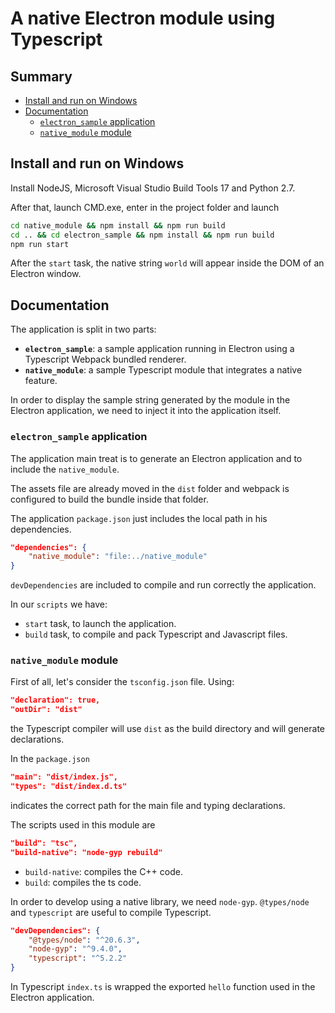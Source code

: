 # A native Electron module using Typescript

## Summary

- [Install and run on Windows](#install-and-run-on-windows)
- [Documentation](#documentation)
  - [`electron_sample` application](#electron_sample-application)
  - [`native_module` module](#native_module-module)

## Install and run on Windows

Install NodeJS, Microsoft Visual Studio Build Tools 17 and Python 2.7.

After that, launch CMD.exe, enter in the project folder and launch

```cmd
cd native_module && npm install && npm run build
cd .. && cd electron_sample && npm install && npm run build
npm run start
```

After the `start` task, the native string `world` will appear inside the DOM of an Electron window.

## Documentation

The application is split in two parts:

- **`electron_sample`**: a sample application running in Electron using a Typescript Webpack bundled renderer.
- **`native_module`**: a sample Typescript module that integrates a native feature.

In order to display the sample string generated by the module in the Electron application, we need to inject it into
the application itself.

### `electron_sample` application

The application main treat is to generate an Electron application and to include the `native_module`.

The assets file are already moved in the `dist` folder and webpack is configured to build the bundle inside that folder.

The application `package.json` just includes the local path in his dependencies.

```json
"dependencies": {
    "native_module": "file:../native_module"
}
```

`devDependencies` are included to compile and run correctly the application.

In our `scripts` we have:

- `start` task, to launch the application.
- `build` task, to compile and pack Typescript and Javascript files.

### `native_module` module

First of all, let's consider the `tsconfig.json` file. Using:

```json
"declaration": true,
"outDir": "dist"
```

the Typescript compiler will use `dist` as the build directory and will generate declarations.

In the `package.json`

```json
"main": "dist/index.js",
"types": "dist/index.d.ts"
```

indicates the correct path for the main file and typing declarations.

The scripts used in this module are

```json
"build": "tsc",
"build-native": "node-gyp rebuild"
```

- `build-native`: compiles the C++ code.
- `build`: compiles the ts code.

In order to develop using a native library, we need `node-gyp`. `@types/node` and `typescript` are useful to compile Typescript.

```json
"devDependencies": {
    "@types/node": "^20.6.3",
    "node-gyp": "^9.4.0",
    "typescript": "^5.2.2"
}
```

In Typescript `index.ts` is wrapped the exported `hello` function used in the Electron application.
